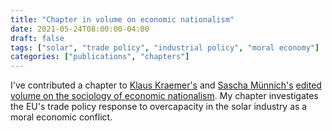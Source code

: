 ```yaml
---
title: "Chapter in volume on economic nationalism"
date: 2021-05-24T08:00:00-04:00
draft: false
tags: ["solar", "trade policy", "industrial policy", "moral economy"]
categories: ["publications", "chapters"]
---
```


I've contributed a chapter to [Klaus Kraemer's](https://homepage.uni-graz.at/de/klaus.kraemer/) and [Sascha Münnich's](https://www.kuwi.europa-uni.de/de/lehrstuhl/vs/sozwi/team/muennich/muennich/index.html) [edited volume on the sociology of economic nationalism](https://www.campus.de/buecher-campus-verlag/wissenschaft/soziologie/oekonomischer_nationalismus-15602.html). My chapter investigates the EU's trade policy response to overcapacity in the solar industry as a moral economic conflict.